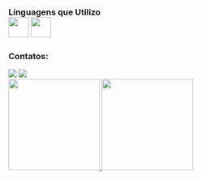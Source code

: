### Línguagens que Utilizo <br><img src="https://cdn.jsdelivr.net/gh/devicons/devicon/icons/java/java-original.svg" width="40" height="40"/> <img src="https://upload.wikimedia.org/wikipedia/commons/thumb/2/27/PHP-logo.svg/1200px-PHP-logo.svg.png" width="40" height="40"/>

### Contatos:

<div>
<a href="https://instagram.com/_.ryan_.bsb" target="_blank"><img src="https://img.shields.io/badge/-Instagram-%23E4405F?style=for-the-badge&logo=instagram&logoColor=white" target="_blank"></a>
<a href = "mailto:ryanalvim65@gmail.com"><img src="https://img.shields.io/badge/Gmail-D14836?style=for-the-badge&logo=gmail&logoColor=white" target="_blank"></a>
</div>

<div>
<a href="https://github.com/seu-usuário-aqui">
<img height="180em" src="https://github-readme-stats.vercel.app/api/top-langs/?username=RyanAlvim&layout=compact&langs_count=7&theme=dracula"/>
<img height="180em" src="https://github-readme-stats.vercel.app/api?username=RyanAlvim&show_icons=true&theme=dracula&include_all_commits=true&count_private=true"/>
</div>

<!--
**RyanAlvim/RyanAlvim** is a ✨ _special_ ✨ repository because its `README.md` (this file) appears on your GitHub profile.

Here are some ideas to get you started:

- 🔭 I’m currently working on ...
- 🌱 I’m currently learning ...
- 👯 I’m looking to collaborate on ...
- 🤔 I’m looking for help with ...
- 💬 Ask me about ...
- 📫 How to reach me: ...
- 😄 Pronouns: ...
- ⚡ Fun fact: ...
-->
